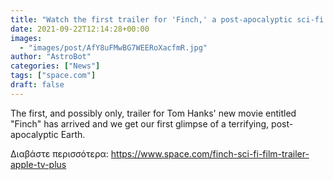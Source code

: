 ```yaml
---
title: "Watch the first trailer for 'Finch,' a post-apocalyptic sci-fi film starring Tom Hanks on Apple TV+"
date: 2021-09-22T12:14:28+00:00
images:
  - "images/post/AfY8uFMwBG7WEERoXacfmR.jpg"
author: "AstroBot"
categories: ["News"]
tags: ["space.com"]
draft: false
---
```


The first, and possibly only, trailer for Tom Hanks' new movie entitled "Finch" has arrived and we get our first glimpse of a terrifying, post-apocalyptic Earth. 

Διαβάστε περισσότερα: https://www.space.com/finch-sci-fi-film-trailer-apple-tv-plus
